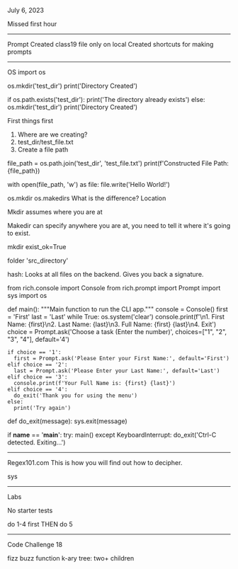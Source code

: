 July 6, 2023

Missed first hour
___________________________________________
  Prompt
Created class19 file only on local
Created shortcuts for making prompts

____________________________________________
  OS
import os

<!-- Make sure you are in your virtual env -->

os.mkdir('test_dir')
print('Directory Created')

<!-- Running (python3 filename.py) this will show file Exists -->

if os.path.exists('test_dir'):
  print('The directory already exists')
else:
  os.mkdir('test_dir')
  print('Directory Created')

<!-- This will create a folder if it does NOT exist. If it does exists, then it skips. -->

<!-- Create a new file -->
First things first
1. Where are we creating?
2. test_dir/test_file.txt
3. Create a file path

file_path = os.path.join('test_dir', 'test_file.txt')
print(f'Constructed File Path: {file_path})

with open(file_path, 'w') as file:
  file.write('Hello World!')

<!-- Refer to notes3 for more indepth explanation of 'with open' -->


os.mkdir
os.makedirs
What is the difference?
  Location
  
Mkdir assumes where you are at

Makedir can specify anywhere you are at, you need to tell it where it's going to exist.

mkdir exist_ok=True

folder 'src_directory'


hash:
Looks at all files on the backend. Gives you back a signature.










from rich.console import Console
from rich.prompt import Prompt
import sys
import os

def main():
  """Main function to run the CLI app."""
  console = Console()
  first = 'First'
  last = 'Last'
  while True:
    os.system('clear')
    console.print(f'\n1. First Name: {first}\n2. Last Name: {last}\n3. Full Name: {first} {last}\n4. Exit')
    choice = Prompt.ask('Choose a task (Enter the number)', choices=["1", "2", "3", "4"], default='4')
    
    if choice == '1':
      first = Prompt.ask('Please Enter your First Name:', default='First')
    elif choice == '2':
      last = Prompt.ask('Please Enter your Last Name:', default='Last')
    elif choice == '3':
      console.print(f'Your Full Name is: {first} {last}')
    elif choice == '4':
      do_exit('Thank you for using the menu')
    else:
      print('Try again')
      
def do_exit(message):
  sys.exit(message)
  
if __name__ == '__main__':
  try:
    main()
  except KeyboardInterrupt:
    do_exit('Ctrl-C detected. Exiting...')
__________________________________________

Regex101.com
This is how you will find out how to decipher.

sys 



___________________________________________
Labs

No starter tests

do 1-4 first THEN do 5

___________________________________________

Code Challenge 18

fizz buzz function
k-ary tree: two+ children